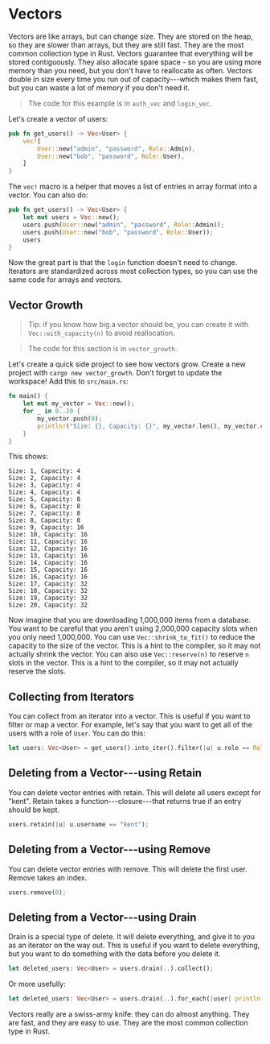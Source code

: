 # Vectors

Vectors are like arrays, but can change size. They are stored on the heap, so they are slower than arrays, but they are still fast. They are the most common collection type in Rust. Vectors guarantee that everything will be stored contiguously. They also allocate spare space - so you are using more memory than you need, but you don't have to reallocate as often. Vectors double in size every time you run out of capacity---which makes them fast, but you can waste a lot of memory if you don't need it.

> The code for this example is in `auth_vec` and `login_vec`.

Let's create a vector of users:

```rust
pub fn get_users() -> Vec<User> {
    vec![
        User::new("admin", "password", Role::Admin),
        User::new("bob", "password", Role::User),
    ]
}
```

The `vec!` macro is a helper that moves a list of entries in array format into a vector. You can also do:

```rust
pub fn get_users() -> Vec<User> {
    let mut users = Vec::new();
    users.push(User::new("admin", "password", Role::Admin));
    users.push(User::new("bob", "password", Role::User));
    users
}
```

Now the great part is that the `login` function doesn't need to change. Iterators are standardized across most collection types, so you can use the same code for arrays and vectors.

## Vector Growth

> Tip: if you know how big a vector should be, you can create it with `Vec::with_capacity(n)` to avoid reallocation.

> The code for this section is in `vector_growth`.

Let's create a quick side project to see how vectors grow. Create a new project with `cargo new vector_growth`. Don't forget to update the workspace! Add this to `src/main.rs`:

```rust
fn main() {
    let mut my_vector = Vec::new();
    for _ in 0..20 {
        my_vector.push(0);
        println!("Size: {}, Capacity: {}", my_vector.len(), my_vector.capacity());
    }
}
```

This shows:

```
Size: 1, Capacity: 4
Size: 2, Capacity: 4
Size: 3, Capacity: 4
Size: 4, Capacity: 4
Size: 5, Capacity: 8
Size: 6, Capacity: 8
Size: 7, Capacity: 8
Size: 8, Capacity: 8
Size: 9, Capacity: 16
Size: 10, Capacity: 16
Size: 11, Capacity: 16
Size: 12, Capacity: 16
Size: 13, Capacity: 16
Size: 14, Capacity: 16
Size: 15, Capacity: 16
Size: 16, Capacity: 16
Size: 17, Capacity: 32
Size: 18, Capacity: 32
Size: 19, Capacity: 32
Size: 20, Capacity: 32
```

Now imagine that you are downloading 1,000,000 items from a database. You want to be careful that you aren't using 2,000,000 capacity slots when you only need 1,000,000. You can use `Vec::shrink_to_fit()` to reduce the capacity to the size of the vector. This is a hint to the compiler, so it may not actually shrink the vector. You can also use `Vec::reserve(n)` to reserve `n` slots in the vector. This is a hint to the compiler, so it may not actually reserve the slots.

## Collecting from Iterators

You can collect from an iterator into a vector. This is useful if you want to filter or map a vector. For example, let's say that you want to get all of the users with a role of `User`. You can do this:

```rust
let users: Vec<User> = get_users().into_iter().filter(|u| u.role == Role::User).collect();
```

## Deleting from a Vector---using Retain

You can delete vector entries with retain. This will delete all users except for "kent". Retain takes a function---closure---that returns true if an entry should be kept.

```rust
users.retain(|u| u.username == "kent");
```

## Deleting from a Vector---using Remove

You can delete vector entries with remove. This will delete the first user. Remove takes an index.

```rust
users.remove(0);
```

## Deleting from a Vector---using Drain

Drain is a special type of delete. It will delete everything, and give it to you as an iterator on the way out. This is useful if you want to delete everything, but you want to do something with the data before you delete it.

```rust
let deleted_users: Vec<User> = users.drain(..).collect();
```

Or more usefully:

```rust
let deleted_users: Vec<User> = users.drain(..).for_each(|user| println!("Deleting {user:?}"));
```

Vectors really are a swiss-army knife: they can do almost anything. They are fast, and they are easy to use. They are the most common collection type in Rust.